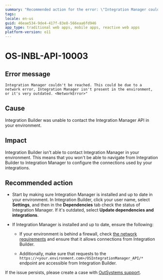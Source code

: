 ```yaml
---
summary: "Recommended action for the error: \"Integration Manager couldn't be reached. This could be due to a network error, Integration Manager isn't present in the environment, or it's very outdated. <NetworkError>\" in Integration Builder"
tags:
locale: en-us
guid: 46eae534-9de4-417f-83e8-566eaa6fd946
app_type: traditional web apps, mobile apps, reactive web apps
platform-version: o11
---
```


# OS-INBL-API-10003

## Error message

`Integration Manager couldn't be reached. This could be due to a network error, Integration Manager isn't present in the environment, or it's very outdated. <NetworkError>"`

## Cause

Integration Builder was unable to contact the Integration Manager API in your environment.

## Impact

Integration Builder isn't able to contact Integration Manager in your environment. This means that you won't be able to navigate from Integration Builder to Integration Manager to configure the connections used by your integrations.

## Recommended action

* Start by making sure Integration Manager is installed and up to date in your environment. In Integration Builder, click your user name, select **Settings**, and then in the **Dependencies** tab check the status of Integration Manager. If it's outdated, select **Update dependencies and integrations**.

* If Integration Manager is installed and up to date, ensure the following:

    * If your environment is behind a firewall, check [the network requirements](https://success.outsystems.com/Documentation/11/Setup_and_maintain_your_OutSystems_infrastructure/Setting_Up_OutSystems/OutSystems_network_requirements#integration-builder) and ensure that it allows connections from Integration Builder.

    * Additionally, make sure that requests to the `https://<your.environment.com>/OSIntegrationManager_API/*` endpoint are accessible from Integration Builder.

If the issue persists, please create a case with [OutSystems support](https://success.outsystems.com/Support).
